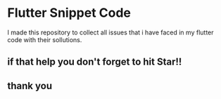 # Flutter Snippet Code 
I made this repository to collect all issues that i have faced in my flutter code with their sollutions.

## if that help you don't forget to hit Star!!

## thank you
